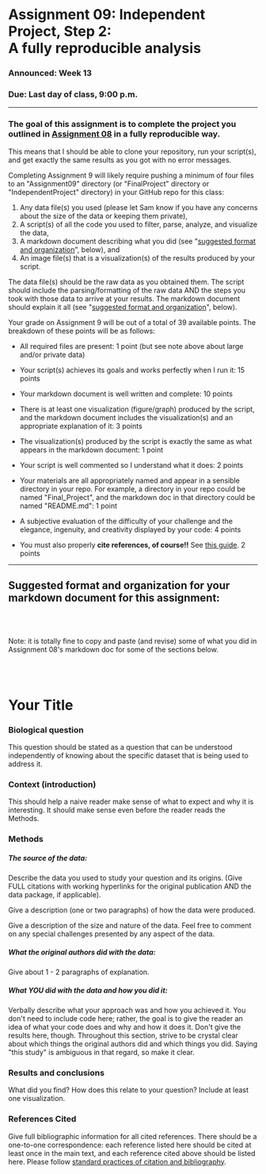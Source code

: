 # Assignment 09: Independent Project, Step 2: <br> A fully reproducible analysis

### Announced: Week 13

### Due: Last day of class, 9:00 p.m.

___

### The goal of this assignment is to complete the project you outlined in [Assignment 08](https://github.com/flaxmans/CompBio_on_git/blob/master/Assignments/08_Independent_Project_Step1.md) in a fully reproducible way.
This means that I should be able to clone your repository, run your script(s), and get exactly the same results as you got with no error messages.

Completing Assignment 9 will likely require pushing a minimum of four files to an "Assignment09" directory (or "FinalProject" directory or "IndependentProject" directory) in your GitHub repo for this class:

1. Any data file(s) you used (please let Sam know if you have any concerns about the size of the data or keeping them private),  
2. A script(s) of all the code you used to filter, parse, analyze, and visualize the data,  
3. A markdown document describing what you did (see "[suggested format and organization](#ExampleLayout)", below), and  
4. An image file(s) that is a visualization(s) of the results produced by your script.

The data file(s) should be the raw data as you obtained them.  The script should include the parsing/formatting of the raw data AND the steps you took with those data to arrive at your results.  The markdown document should explain it all (see "[suggested format and organization](#ExampleLayout)", below).

Your grade on Assignment 9 will be out of a total of 39 available points.  The breakdown of these points will be as follows:  

* All required files are present: 1 point (but see note above about large and/or private data)
* Your script(s) achieves its goals and works perfectly when I run it: 15 points
* Your markdown document is well written and complete: 10 points
* There is at least one visualization (figure/graph) produced by the script, and the markdown document includes the visualization(s) and an appropriate explanation of it: 3 points
* The visualization(s) produced by the script is exactly the same as what appears in the markdown document: 1 point
* Your script is well commented so I understand what it does: 2 points
* Your materials are all appropriately named and appear in a sensible directory in your repo.  For example, a directory in your repo could be named "Final_Project", and the markdown doc  in that directory could be named "README.md": 1 point
* A subjective evaluation of the difficulty of your challenge and the elegance, ingenuity, and creativity displayed by your code: 4 points


* You must also properly **cite references, of course!!**  See [this guide][refguide]. 2 points

____


<h2 id="ExampleLayout"> 
Suggested format and organization for your markdown document for this assignment:</h2>
  
<br>  
<br>  
  
Note: it is totally fine to copy and paste (and revise) some of what you did in Assignment 08's markdown doc for some of the sections below.

<br>
<br>

# Your Title

### Biological question
This question should be stated as a question that can be understood independently of knowing about the specific dataset that is being used to address it.

### Context (introduction)
This should help a naive reader make sense of what to expect and why it is interesting. It should make sense even before the reader reads the Methods. 

### Methods
##### The source of the data:
Describe the data you used to study your question and its origins.  (Give FULL citations with working hyperlinks for the original publication AND the data package, if applicable).

Give a description (one or two paragraphs) of how the data were produced.

Give a description of the size and nature of the data.  Feel free to comment on any special challenges presented by any aspect of the data.

##### What the original authors did with the data:
Give about 1 - 2 paragraphs of explanation.

##### What _YOU_ did with the data and how you did it:
Verbally describe what your approach was and how you achieved it.  You don't need to include code here; rather, the goal is to give the reader an idea of what your code does and why and how it does it.  Don't give the results here, though.  Throughout this section, strive to be crystal clear about which things the original authors did and which things you did.  Saying "this study" is ambiguous in that regard, so make it clear.

### Results and conclusions
What did you find?  How does this relate to your question?  Include at least one visualization.

### References Cited
Give full bibliographic information for all cited references.  There should be a one-to-one correspondence: each reference listed here should be cited at least once in the main text, and each reference cited above should be listed here.  Please follow [standard practices of citation and bibliography][refguide].



[refguide]: https://www.chicagomanualofstyle.org/tools_citationguide/citation-guide-2.html
